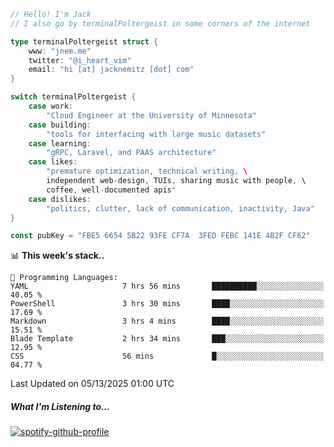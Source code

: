 ```go
// Hello! I'm Jack
// I also go by terminalPoltergeist in some corners of the internet

type terminalPoltergeist struct {
    www: "jnem.me"
    twitter: "@i_heart_vim"
    email: "hi [at] jacknemitz [dot] com"
}

switch terminalPoltergeist {
    case work:
        "Cloud Engineer at the University of Minnesota"
    case building:
        "tools for interfacing with large music datasets"
    case learning:
        "gRPC, Laravel, and PAAS architecture"
    case likes:
        "premature optimization, technical writing, \
        independent web-design, TUIs, sharing music with people, \
        coffee, well-documented apis"
    case dislikes:
        "politics, clutter, lack of communication, inactivity, Java"
}

const pubKey = "FBE5 6654 5B22 93FE CF7A  3FED FEBC 141E 4B2F CF62"
```

<!--START_SECTION:waka-->
📊 **This week's stack..** 

```text
💬 Programming Languages: 
YAML                     7 hrs 56 mins       ██████████░░░░░░░░░░░░░░░   40.05 % 
PowerShell               3 hrs 30 mins       ████░░░░░░░░░░░░░░░░░░░░░   17.69 % 
Markdown                 3 hrs 4 mins        ████░░░░░░░░░░░░░░░░░░░░░   15.51 % 
Blade Template           2 hrs 34 mins       ███░░░░░░░░░░░░░░░░░░░░░░   12.95 % 
CSS                      56 mins             █░░░░░░░░░░░░░░░░░░░░░░░░   04.77 % 
```


 Last Updated on 05/13/2025 01:00 UTC
<!--END_SECTION:waka-->

##### What I'm Listening to...

[![spotify-github-profile](https://jnem.me/listening-item?maxAge=2592000)](https://jnem.me/listening)
